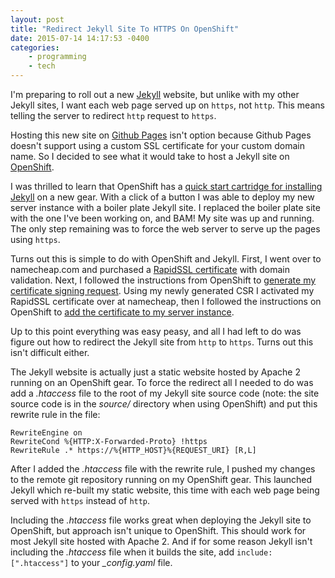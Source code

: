 ```yaml
---
layout: post
title: "Redirect Jekyll Site To HTTPS On OpenShift"
date: 2015-07-14 14:17:53 -0400
categories: 
    - programming
    - tech
---
```

I'm preparing to roll out a new [Jekyll][jekyll] website, but unlike with my other Jekyll sites, I want each web page served up on `https`, not `http`. This means telling the server to redirect `http` request to `https`. 

Hosting this new site on [Github Pages][githubpages] isn't option because Github Pages doesn't support using a custom SSL certificate for your custom domain name. So I decided to see what it would take to host a Jekyll site on [OpenShift][openshift]. 

I was thrilled to learn that OpenShift has a [quick start cartridge for installing Jekyll][jekyllquickstart] on a new gear. With a click of a button I was able to deploy my new server instance with a boiler plate Jekyll site. I replaced the boiler plate site with the one I've been working on, and BAM! My site was up and running. The only step remaining was to force the web server to serve up the pages using `https`.

Turns out this is simple to do with OpenShift and Jekyll. First, I went over to namecheap.com and purchased a [RapidSSL certificate][rapid] with domain validation. Next, I followed the instructions from OpenShift to [generate my certificate signing request][csrhelp]. Using my newly generated CSR I activated my RapidSSL certificate over at namecheap, then I followed the instructions on OpenShift to [add the certificate to my server instance][openshifthelp].

Up to this point everything was easy peasy, and all I had left to do was figure out how to redirect the Jekyll site from `http` to `https`. Turns out this isn't difficult either.

The Jekyll website is actually just a static website hosted by Apache 2 running on an OpenShift gear. To force the redirect all I needed to do was add a *.htaccess* file to the root of my Jekyll site source code (note: the site source code is in the *source/* directory when using OpenShift) and put this rewrite rule in the file:

```
RewriteEngine on  
RewriteCond %{HTTP:X-Forwarded-Proto} !https  
RewriteRule .* https://%{HTTP_HOST}%{REQUEST_URI} [R,L]  
```

After I added the *.htaccess* file with the rewrite rule, I pushed my changes to the remote git repository running on my OpenShift gear. This launched Jekyll which re-built my static website, this time with each web page being served with `https` instead of `http`.

Including the *.htaccess* file works great when deploying the Jekyll site to OpenShift, but approach isn't unique to OpenShift. This should work for most Jekyll site hosted with Apache 2. And if for some reason Jekyll isn't including the *.htaccess* file when it builds the site, add `include: [".htaccess"]` to your *_config.yaml* file.

[jekyll]: http://jekyllrb.com
[githubpages]: https://pages.github.com
[openshift]: https://www.openshift.com
[jekyllquickstart]: https://hub.openshift.com/quickstarts/41-jekyll
[rapid]: https://www.namecheap.com/security/ssl-certificates/rapidssl/rapidssl.aspx
[csrhelp]: https://developers.openshift.com/en/managing-domains-ssl.html#_generating_a_csr_certificate_signing_request
[openshifthelp]: https://developers.openshift.com/en/managing-domains-ssl.html#using-a-custom-ssl-certificate
